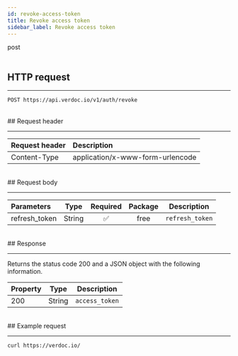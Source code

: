 ```yaml
---
id: revoke-access-token
title: Revoke access token
sidebar_label: Revoke access token
---
```


<span class="badges post">post</span>
<br/>
<br/>

## HTTP request

---

```bash
POST https://api.verdoc.io/v1/auth/revoke
```

<br/>
## Request header

---

| Request header | Description                      |
| :------------- | :------------------------------- |
| Content-Type   | application/x-www-form-urlencode |

<br/>
## Request body

---

| Parameters    |  Type  | Required | Package | Description     |
| :------------ | :----: | :------: | :-----: | --------------- |
| refresh_token | String |    ✅     |  free   | `refresh_token` |

<br/>
## Response

---

Returns the status code 200 and a JSON object with the following information.

| Property |  Type  | Description    |
| :------- | :----: | -------------- |
| 200      | String | `access_token` |

<br/>
## Example request

---

```bash
curl https://verdoc.io/
```
